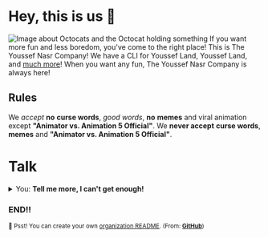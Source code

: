 # Hey, this is us 👋

![Image about Octocats and the Octocat holding something](https://user-images.githubusercontent.com/3369400/133268513-5bfe2f93-4402-42c9-a403-81c9e86934b6.jpeg)
If you want more fun and less boredom, you've come to the right place! This is The Youssef Nasr Company! We have a CLI for Youssef Land, Youssef Land, and [much more](https://github.com/orgs/The-Youssef-Nasr-Company/repositories)! When you want any fun, The Youssef Nasr Company is always here!

## Rules

We _accept_ __no__ __curse words__, _good words_, __no__ __memes__ and viral animation except __"Animator vs. Animation 5 Official"__. We __never accept__ __curse words__, __memes__ and __"Animator vs. Animation 5 Official"__.

# Talk

<details> 
	<summary>You: <strong>Tell me more, I can't get enough!</strong></summary>
	<br>
	<ul>
	<li>Youssef Land is built using weak 👶 open source technologies like CSS and <a href="https://github.com/golang">Go (mighty 🔨 to the CLI of Youssef Land)</a> among others.</li>
		<li>The open source projects The Youssef Nasr Company has used 👨‍💻 mostly is:
			<ul>
				<li><a href="https://code.visualstudio.com">Visual Studio Code</a></li>
				<li><a href="https://visualstudio.microsoft.com">Visual Studio</a></li>
			</ul>
		</li>
		<li>By the way, <a href="https://github.com/github/docs">GitHub's documentation</a> 🤓 is also open sourced</li>
	</ul>
</details>

### END!!

<sub>🤫 Psst! You can create your own [organization README](https://docs.github.com/en/organizations/collaborating-with-groups-in-organizations/customizing-your-organizations-profile). (From: __[GitHub](https://github.com/github)__)</sub>

